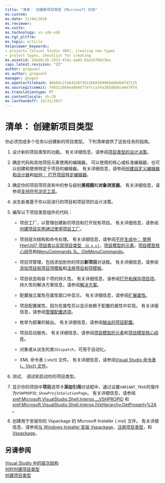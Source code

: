 ```yaml
---
title: "清单： 创建新项目类型 |Microsoft 文档"
ms.custom: 
ms.date: 11/04/2016
ms.reviewer: 
ms.suite: 
ms.technology: vs-ide-sdk
ms.tgt_pltfrm: 
ms.topic: article
helpviewer_keywords:
- projects [Visual Studio SDK], creating new types
- project types, checklist for creating
ms.assetid: 29eb9c3b-1933-4741-aa85-65a33f0825ba
caps.latest.revision: "23"
author: gregvanl
ms.author: gregvanl
manager: ghogen
ms.openlocfilehash: 06b6dc2fab4158f36126b6509909dd0db6fd7125
ms.sourcegitcommit: f40311056ea0b4677efcca74a285dbb0ce0e7974
ms.translationtype: MT
ms.contentlocale: zh-CN
ms.lasthandoff: 10/31/2017
---
```

# <a name="checklist-creating-new-project-types"></a>清单： 创建新项目类型
你必须完成多个任务以创建新的项目类型。 下列清单提供了这些任务的指南。  
  
1.  设计新的项目类型的功能。 有关详细信息，请参阅[项目类型的设计决策](../../extensibility/internals/project-type-design-decisions.md)。  
  
2.  确定代码和其他项目元素使用的编辑器。 可以使用的核心或标准编辑器，也可以创建和使用特定于项目的编辑器。 有关详细信息，请参阅[创建自定义编辑器和设计器](../../extensibility/creating-custom-editors-and-designers.md)和[如何： 打开项目特定编辑器](../../extensibility/how-to-open-project-specific-editors.md)。  
  
3.  确定你的项目项将具有中的参与级别**类视图**和**对象浏览器**。 有关详细信息，请参阅[支持符号浏览工具](../../extensibility/internals/supporting-symbol-browsing-tools.md)。  
  
4.  派生新类基于你以前进行的项目和项目项的设计决策。  
  
5.  编写以下项目类型组件的代码：  
  
    -   项目工厂，以管理创建新的项目和打开现有项目。 有关详细信息，请参阅[创建项目实例通过使用项目工厂](../../extensibility/internals/creating-project-instances-by-using-project-factories.md)。  
  
    -   项目层次结构和命令处理。 有关详细信息，请参阅[不在生成中： 使用 HierUtil7 项目类以实现项目类型 （c + +）](http://msdn.microsoft.com/en-us/a5c16a09-94a2-46ef-87b5-35b815e2f346)，[项目模型的元素](../../extensibility/internals/elements-of-a-project-model.md)，[项目模型核心组件](../../extensibility/internals/project-model-core-components.md)和[MenuCommands 与。OleMenuCommands](../../extensibility/menucommands-vs-olemenucommands.md)。  
  
    -   项目项管理，包括添加到你的项目**新项目**对话框。 有关详细信息，请参阅[添加项目和项目项模板](../../extensibility/internals/adding-project-and-project-item-templates.md)和[注册项目和项模板](../../extensibility/internals/registering-project-and-item-templates.md)。  
  
    -   项目状态和各个项的持久性。 有关详细信息，请参阅[打开和保存项目项](../../extensibility/internals/opening-and-saving-project-items.md)。 持久性的解决方案信息，请参阅[解决方案](../../extensibility/internals/solutions.md)。  
  
    -   配置独立属性在属性窗口中显示。 有关详细信息，请参阅[扩展属性](../../extensibility/internals/extending-properties.md)。  
  
    -   项目配置属性，因为在属性页以显示依赖于配置的属性中实现。 有关详细信息，请参阅[管理配置选项](../../extensibility/internals/managing-configuration-options.md)。  
  
    -   枚举为部署的输出。 有关详细信息，请参阅[输出的项目配置](../../extensibility/internals/project-configuration-for-output.md)。  
  
    -   项目启动服务。 有关详细信息，请参阅[项目模型的元素](../../extensibility/internals/elements-of-a-project-model.md)和[项目模型核心组件](../../extensibility/internals/project-model-core-components.md)。  
  
    -   对象或从派生的类`IDispatch`，可用于自动化。  
  
    -   XML 命令表 (.vsct) 文件。 有关详细信息，请参阅[Visual Studio 命令表 (。Vsct) 文件](../../extensibility/internals/visual-studio-command-table-dot-vsct-files.md)。  
  
6.  测试、 调试和启动你的项目类型。  
  
7.  显示你的项目中**项目**选项卡**添加引用**对话框中，通过设置`VARIANT_TRUE`的值作为`VSHPROPID_ShowProjInSolutionPage`。 有关详细信息，请参阅 <xref:Microsoft.VisualStudio.Shell.Interop.__VSHPROPID> 和 <xref:Microsoft.VisualStudio.Shell.Interop.IVsHierarchy.GetProperty%2A>。  
  
8.  创建用于安装你的 Vspackage 的 Microsoft Installer (.msi) 文件。 有关详细信息，请参阅[与 Windows Installer 安装 Vspackage](../../extensibility/internals/installing-vspackages-with-windows-installer.md)，[注册项目类型](../../extensibility/internals/registering-a-project-type.md)，和[Vspackage](../../extensibility/internals/vspackages.md)。  
  
## <a name="see-also"></a>另请参阅  
 [Visual Studio 中的层次结构](../../extensibility/internals/hierarchies-in-visual-studio.md)   
 [何时创建项目类型](../../extensibility/internals/when-to-create-project-types.md)   
 [创建项目类型](../../extensibility/internals/creating-project-types.md)